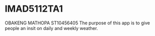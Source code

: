 # IMAD5112TA1
OBAKENG MATHOPA ST10456405
The purpose of this app is to give people an insit on daily and weekly weather.

